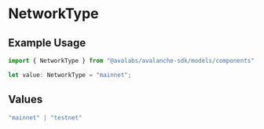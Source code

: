 # NetworkType

## Example Usage

```typescript
import { NetworkType } from "@avalabs/avalanche-sdk/models/components";

let value: NetworkType = "mainnet";
```

## Values

```typescript
"mainnet" | "testnet"
```